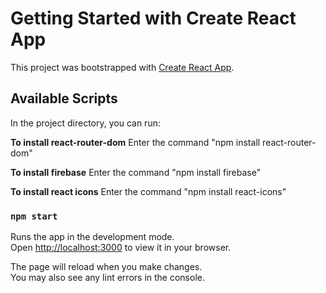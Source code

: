 # Getting Started with Create React App

This project was bootstrapped with [Create React App](https://github.com/facebook/create-react-app).

## Available Scripts

In the project directory, you can run:

**To install react-router-dom**
Enter the command "npm install react-router-dom"

**To install firebase**
Enter the command "npm install firebase"

**To install react icons**
Enter the command "npm install react-icons"

### `npm start`

Runs the app in the development mode.\
Open [http://localhost:3000](http://localhost:3000) to view it in your browser.

The page will reload when you make changes.\
You may also see any lint errors in the console.

 

